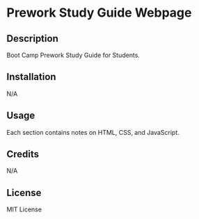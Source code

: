 # Prework Study Guide Webpage

## Description

Boot Camp Prework Study Guide for Students.

## Installation

N/A

## Usage

Each section contains notes on HTML, CSS, and JavaScript.

## Credits

N/A

## License

MIT License
